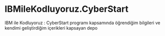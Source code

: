 # IBMileKodluyoruz.CyberStart
IBM ile Kodluyoruz : CyberStart programı kapsamında öğrendiğim bilgileri ve kendimi geliştirdiğim içerikleri kapsayan depo

